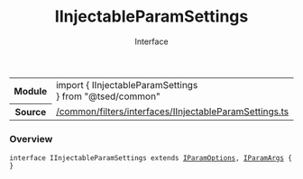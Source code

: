 
<header class="symbol-info-header"><h1 id="iinjectableparamsettings">IInjectableParamSettings</h1><label class="symbol-info-type-label interface">Interface</label></header>
<!-- summary -->
<section class="symbol-info"><table class="is-full-width"><tbody><tr><th>Module</th><td><div class="lang-typescript"><span class="token keyword">import</span> { IInjectableParamSettings }&nbsp;<span class="token keyword">from</span>&nbsp;<span class="token string">"@tsed/common"</span></div></td></tr><tr><th>Source</th><td><a href="https://github.com/Romakita/ts-express-decorators/blob/v4.14.3/src//common/filters/interfaces/IInjectableParamSettings.ts#L0-L0">/common/filters/interfaces/IInjectableParamSettings.ts</a></td></tr></tbody></table></section>
<!-- overview -->


### Overview


<pre><code class="typescript-lang "><span class="token keyword">interface</span> IInjectableParamSettings<T> <span class="token keyword">extends</span> <a href="#api/common/filters/iparamoptions"><span class="token">IParamOptions</span></a><T><span class="token punctuation">,</span> <a href="#api/common/filters/iparamargs"><span class="token">IParamArgs</span></a><T> <span class="token punctuation">{</span>
<span class="token punctuation">}</span></code></pre>


<!-- Parameters -->

<!-- Description -->

<!-- Members -->

